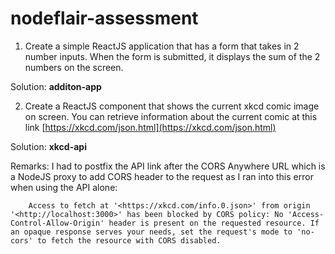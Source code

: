 # nodeflair-assessment

1. Create a simple ReactJS application that has a form that takes in 2 number inputs. When the form is submitted, it displays the sum of the 2 numbers on the screen.

Solution: **additon-app** 


2. Create a ReactJS component that shows the current xkcd comic image on screen. You can retrieve information about the current comic at this link [https://xkcd.com/json.html](https://xkcd.com/json.html)

Solution: **xkcd-api**

Remarks: I had to postfix the API link after the CORS Anywhere URL which is a NodeJS proxy to add CORS header to the request as I ran into this error when using the API alone:

        Access to fetch at '<https://xkcd.com/info.0.json>' from origin '<http://localhost:3000>' has been blocked by CORS policy: No 'Access-Control-Allow-Origin' header is present on the requested resource. If an opaque response serves your needs, set the request's mode to 'no-cors' to fetch the resource with CORS disabled.

